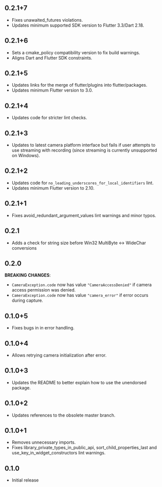 ## 0.2.1+7

* Fixes unawaited_futures violations.
* Updates minimum supported SDK version to Flutter 3.3/Dart 2.18.

## 0.2.1+6

* Sets a cmake_policy compatibility version to fix build warnings.
* Aligns Dart and Flutter SDK constraints.

## 0.2.1+5

* Updates links for the merge of flutter/plugins into flutter/packages.
* Updates minimum Flutter version to 3.0.

## 0.2.1+4

* Updates code for stricter lint checks.

## 0.2.1+3

* Updates to latest camera platform interface but fails if user attempts to use streaming with recording (since streaming is currently unsupported on Windows).

## 0.2.1+2

* Updates code for `no_leading_underscores_for_local_identifiers` lint.
* Updates minimum Flutter version to 2.10.

## 0.2.1+1

* Fixes avoid_redundant_argument_values lint warnings and minor typos.

## 0.2.1

* Adds a check for string size before Win32 MultiByte <-> WideChar conversions

## 0.2.0

**BREAKING CHANGES**:
  * `CameraException.code` now has value `"CameraAccessDenied"` if camera access permission was denied.
  * `CameraException.code` now has value `"camera_error"` if error occurs during capture.

## 0.1.0+5

* Fixes bugs in in error handling.

## 0.1.0+4

* Allows retrying camera initialization after error.

## 0.1.0+3

* Updates the README to better explain how to use the unendorsed package.

## 0.1.0+2

* Updates references to the obsolete master branch.

## 0.1.0+1

* Removes unnecessary imports.
* Fixes library_private_types_in_public_api, sort_child_properties_last and use_key_in_widget_constructors
  lint warnings.

## 0.1.0

* Initial release
